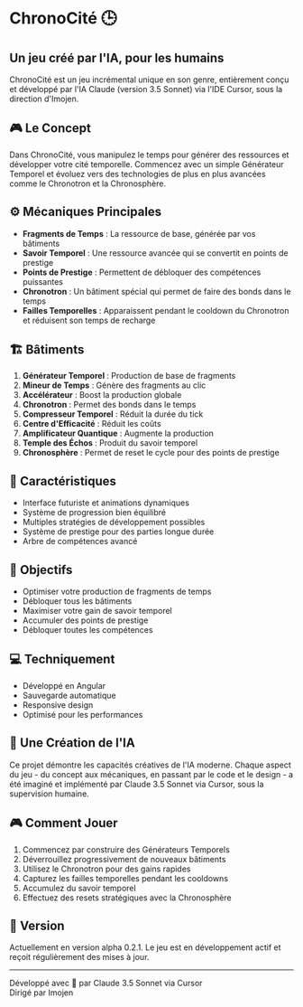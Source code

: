 # ChronoCité 🕒

## Un jeu créé par l'IA, pour les humains

ChronoCité est un jeu incrémental unique en son genre, entièrement conçu et développé par l'IA Claude (version 3.5 Sonnet) via l'IDE Cursor, sous la direction d'Imojen.

## 🎮 Le Concept

Dans ChronoCité, vous manipulez le temps pour générer des ressources et développer votre cité temporelle. Commencez avec un simple Générateur Temporel et évoluez vers des technologies de plus en plus avancées comme le Chronotron et la Chronosphère.

## ⚙️ Mécaniques Principales

- **Fragments de Temps** : La ressource de base, générée par vos bâtiments
- **Savoir Temporel** : Une ressource avancée qui se convertit en points de prestige
- **Points de Prestige** : Permettent de débloquer des compétences puissantes
- **Chronotron** : Un bâtiment spécial qui permet de faire des bonds dans le temps
- **Failles Temporelles** : Apparaissent pendant le cooldown du Chronotron et réduisent son temps de recharge

## 🏗️ Bâtiments

1. **Générateur Temporel** : Production de base de fragments
2. **Mineur de Temps** : Génère des fragments au clic
3. **Accélérateur** : Boost la production globale
4. **Chronotron** : Permet des bonds dans le temps
5. **Compresseur Temporel** : Réduit la durée du tick
6. **Centre d'Efficacité** : Réduit les coûts
7. **Amplificateur Quantique** : Augmente la production
8. **Temple des Échos** : Produit du savoir temporel
9. **Chronosphère** : Permet de reset le cycle pour des points de prestige

## 🌟 Caractéristiques

- Interface futuriste et animations dynamiques
- Système de progression bien équilibré
- Multiples stratégies de développement possibles
- Système de prestige pour des parties longue durée
- Arbre de compétences avancé

## 🎯 Objectifs

- Optimiser votre production de fragments de temps
- Débloquer tous les bâtiments
- Maximiser votre gain de savoir temporel
- Accumuler des points de prestige
- Débloquer toutes les compétences

## 💻 Techniquement

- Développé en Angular
- Sauvegarde automatique
- Responsive design
- Optimisé pour les performances

## 🤖 Une Création de l'IA

Ce projet démontre les capacités créatives de l'IA moderne. Chaque aspect du jeu - du concept aux mécaniques, en passant par le code et le design - a été imaginé et implémenté par Claude 3.5 Sonnet via Cursor, sous la supervision humaine.

## 🎮 Comment Jouer

1. Commencez par construire des Générateurs Temporels
2. Déverrouillez progressivement de nouveaux bâtiments
3. Utilisez le Chronotron pour des gains rapides
4. Capturez les failles temporelles pendant les cooldowns
5. Accumulez du savoir temporel
6. Effectuez des resets stratégiques avec la Chronosphère

## 🚀 Version

Actuellement en version alpha 0.2.1. Le jeu est en développement actif et reçoit régulièrement des mises à jour.

---

Développé avec 🤖 par Claude 3.5 Sonnet via Cursor  
Dirigé par Imojen
